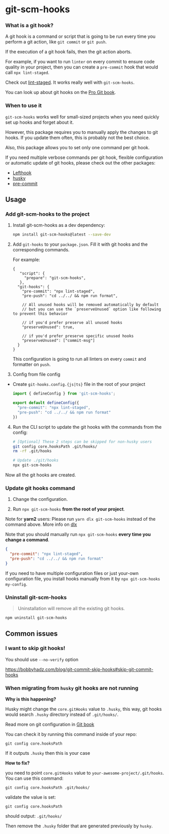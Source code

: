 # git-scm-hooks


### What is a git hook?

A git hook is a command or script that is going to be run every time you perform a git action, like `git commit` or `git push`.

If the execution of a git hook fails, then the git action aborts.

For example, if you want to run `linter` on every commit to ensure code quality in your project, then you can create a `pre-commit` hook that would call `npx lint-staged`.

Check out [lint-staged](https://github.com/okonet/lint-staged#readme). It works really well with `git-scm-hooks`.

You can look up about git hooks on the [Pro Git book](https://git-scm.com/book/en/v2/Customizing-Git-Git-Hooks).

### When to use it

`git-scm-hooks` works well for small-sized projects when you need quickly set up hooks and forget about it.

However, this package requires you to manually apply the changes to git hooks. If you update them often, this is probably not the best choice.

Also, this package allows you to set only one command per git hook.

If you need multiple verbose commands per git hook, flexible configuration or automatic update of git hooks, please check out the other packages:

- [Lefthook](https://github.com/Arkweid/lefthook)
- [husky](https://github.com/typicode/husky)
- [pre-commit](https://github.com/pre-commit/pre-commit)

## Usage

### Add git-scm-hooks to the project

1. Install git-scm-hooks as a dev dependency:

   ```sh
   npm install git-scm-hooks@latest --save-dev
   ```

2. Add `git-hooks` to your `package.json`. Fill it with git hooks and the corresponding commands.

   For example:

   ```jsonc
   {
      "script": {
        "prepare": "git-scm-hooks",
      },
     "git-hooks": {
       "pre-commit": "npx lint-staged",
       "pre-push": "cd ../../ && npm run format",

       // All unused hooks will be removed automatically by default
       // but you can use the `preserveUnused` option like following to prevent this behavior

       // if you'd prefer preserve all unused hooks
       "preserveUnused": true,

       // if you'd prefer preserve specific unused hooks
       "preserveUnused": ["commit-msg"]
     }
   }
   ```

   This configuration is going to run all linters on every `commit` and formatter on `push`.

3. Config from file config
  - Create `git-hooks.config.{js|ts}` file in the root of your project

    ```js
    import { defineConfig } from 'git-scm-hooks';

    export default defineConfig({
      "pre-commit": "npx lint-staged",
      "pre-push": "cd ../../ && npm run format"
    })
    ```

4. Run the CLI script to update the git hooks with the commands from the config:

   ```sh
   # [Optional] These 2 steps can be skipped for non-husky users
   git config core.hooksPath .git/hooks/
   rm -rf .git/hooks

   # Update ./git/hooks
   npx git-scm-hooks
   ```

Now all the git hooks are created.

### Update git hooks command

1. Change the configuration.

2. Run `npx git-scm-hooks` **from the root of your project**.

Note for **yarn2** users: Please run `yarn dlx git-scm-hooks` instead of the command above. More info on [dlx](https://yarnpkg.com/cli/dlx)

Note that you should manually run `npx git-scm-hooks` **every time you change a command**.


```json
{
  "pre-commit": "npx lint-staged",
  "pre-push": "cd ../../ && npm run format"
}
```

If you need to have multiple configuration files or just your-own configuration file, you install hooks manually from it by `npx git-scm-hooks my-config`.

### Uninstall git-scm-hooks

> Uninstallation will remove all the existing git hooks.

```sh
npm uninstall git-scm-hooks
```

## Common issues

### I want to skip git hooks!

You should use `--no-verify` option

https://bobbyhadz.com/blog/git-commit-skip-hooks#skip-git-commit-hooks

### When migrating from `husky` git hooks are not running

**Why is this happening?**

Husky might change the `core.gitHooks` value to `.husky`, this way, git hooks would search `.husky` directory instead of `.git/hooks/`.

Read more on git configuration in [Git book](https://git-scm.com/docs/githooks)

You can check it by running this command inside of your repo:

`git config core.hooksPath`

If it outputs `.husky` then this is your case

**How to fix?**

you need to point `core.gitHooks` value to `your-awesome-project/.git/hooks`. You can use this command:

`git config core.hooksPath .git/hooks/`

validate the value is set:

`git config core.hooksPath`

should output: `.git/hooks/`

Then remove the `.husky` folder that are generated previously by `husky`.

